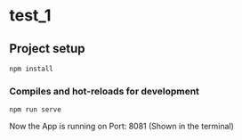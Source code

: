 # test_1

## Project setup
```
npm install
```

### Compiles and hot-reloads for development
```
npm run serve
```

Now the App is running on Port: 8081 (Shown in the terminal)